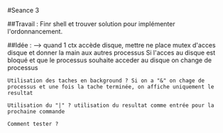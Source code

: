 #Seance 3


##Travail :
Finr shell et trouver solution pour implémenter l'ordonnancement.



##Idée : 
--> quand 1 ctx accède disque, mettre ne place mutex d'acces disque et donner la main aux autres processus
	Si l'acces au disque est bloqué et que le processus souhaite acceder au disque on change de processus

	Utilisation des taches en background ? Si on a "&" on chage de processus et une fois la tache terminée, on affiche uniquement le resultat

	Utilisation du "|" ? utilisation du resultat comme entrée pour la prochaine commande

	Comment tester ?

